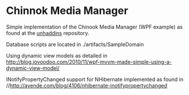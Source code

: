 Chinnok Media Manager
=====================

Simple implementation of the Chinook Media Manager (WPF example) as found at the [unhaddins](http://code.google.com/p/unhaddins/) repository.

Database scripts are located in ./artifacts/SampleDomain

Using dynamic view models as detailed in http://blog.iovoodoo.com/2010/11/wpf-mvvm-made-simple-using-a-dynamic-view-model/

INotifyPropertyChanged support for NHibernate implemented as found in //http://ayende.com/blog/4106/nhibernate-inotifypropertychanged
